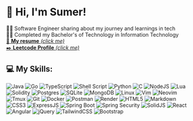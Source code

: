 # 👋 Hi, I'm Sumer!

👨‍💻 Software Engineer sharing about my journey and learnings in tech
<br />
👨‍🎓 Completed my Bachelor's of Technology in Information Technology
<br />
[📄 **My resume** _(click me)_ ](https://drive.google.com/file/d/1HVFw2j1IfN3nqbgIVwFIayxeqJjgzEnZ/view?usp=sharing)
<br />
[✒️ **Leetcode Profile** _(click me)_](https://leetcode.com/u/sumer_singh/)
<br />

## 💻 My Skills:

![Java](https://img.shields.io/badge/java-%23ED8B00.svg?style=for-the-badge&logo=openjdk&logoColor=white)
![Go](https://img.shields.io/badge/go-%2300ADD8.svg?style=for-the-badge&logo=go&logoColor=white)
![TypeScript](https://img.shields.io/badge/typescript-%23007ACC.svg?style=for-the-badge&logo=typescript&logoColor=white)
![Shell Script](https://img.shields.io/badge/shell_script-%23121011.svg?style=for-the-badge&logo=gnu-bash&logoColor=white)
![Python](https://img.shields.io/badge/Python-3776AB?logo=python&logoColor=fff&style=for-the-badge)
![C](https://img.shields.io/badge/c-%2300599C.svg?style=for-the-badge&logo=c&logoColor=white)
![NodeJS](https://img.shields.io/badge/node.js-6DA55F?style=for-the-badge&logo=node.js&logoColor=white)
![Lua](https://img.shields.io/badge/lua-%232C2D72.svg?style=for-the-badge&logo=lua&logoColor=white)
![Solidity](https://img.shields.io/badge/Solidity-%23363636.svg?style=for-the-badge&logo=solidity&logoColor=white)
![Postgres](https://img.shields.io/badge/PostgreSQL-316192?style=for-the-badge&logo=postgresql&logoColor=white)
![SQLite](https://img.shields.io/badge/SQLite-003B57?logo=sqlite&logoColor=fff&style=for-the-badge)
![MongoDB](https://img.shields.io/badge/MongoDB-%234ea94b.svg?style=for-the-badge&logo=mongodb&logoColor=white)
![Linux](https://img.shields.io/badge/Linux-FCC624?style=for-the-badge&logo=linux&logoColor=black)
![Vim](https://img.shields.io/badge/VIM-%2311AB00.svg?&style=for-the-badge&logo=vim&logoColor=white)
![Neovim](https://img.shields.io/badge/NeoVim-%2357A143.svg?&style=for-the-badge&logo=neovim&logoColor=white)
![Tmux](https://img.shields.io/badge/tmux-1BB91F?style=for-the-badge&logo=tmux&logoColor=white)
![Git](https://img.shields.io/badge/git-%23F05033.svg?style=for-the-badge&logo=git&logoColor=white)
![Docker](https://img.shields.io/badge/docker-%230db7ed.svg?style=for-the-badge&logo=docker&logoColor=white)
![Postman](https://img.shields.io/badge/Postman-FF6C37?style=for-the-badge&logo=postman&logoColor=white)
![Render](https://img.shields.io/badge/Render-%46E3B7.svg?style=for-the-badge&logo=render&logoColor=white)
![HTML5](https://img.shields.io/badge/html5-%23E34F26.svg?style=for-the-badge&logo=html5&logoColor=white)
![Markdown](https://img.shields.io/badge/markdown-%23000000.svg?style=for-the-badge&logo=markdown&logoColor=white)
![CSS3](https://img.shields.io/badge/css3-%231572B6.svg?style=for-the-badge&logo=css3&logoColor=white)
![ExpressJS](https://img.shields.io/badge/Express_JS-%23404d59.svg?style=for-the-badge&logo=express&logoColor=%2361DAFB)
![Spring Boot](https://img.shields.io/badge/Spring%20Boot-6DB33F?logo=springboot&logoColor=fff&style=for-the-badge)
![Spring Security](https://img.shields.io/badge/Spring%20Security-6DB33F?logo=springsecurity&logoColor=fff&style=for-the-badge)
![SolidJS](https://img.shields.io/badge/Solid_JS-2c4f7c?style=for-the-badge&logo=solid&logoColor=fff)
![React](https://img.shields.io/badge/react-%2320232a.svg?style=for-the-badge&logo=react&logoColor=%2361DAFB)
![Angular](https://img.shields.io/badge/Angular-0F0F11?logo=angular&logoColor=f00&style=for-the-badge)
![jQuery](https://img.shields.io/badge/jquery-%230769AD.svg?style=for-the-badge&logo=jquery&logoColor=white)
![TailwindCSS](https://img.shields.io/badge/tailwindcss-%2338B2AC.svg?style=for-the-badge&logo=tailwind-css&logoColor=white)
![Bootstrap](https://img.shields.io/badge/bootstrap-%238511FA.svg?style=for-the-badge&logo=bootstrap&logoColor=white)
